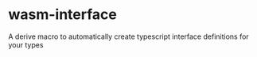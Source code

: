 # wasm-interface
A derive macro to automatically create typescript interface definitions for your types
